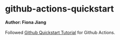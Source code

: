 # github-actions-quickstart
**Author: Fiona Jiang** \
\
Followed [Github Quickstart Tutorial](https://docs.github.com/en/actions/writing-workflows/quickstart) for Github Actions.
